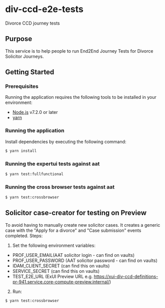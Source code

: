 # div-ccd-e2e-tests

Divorce CCD journey tests

## Purpose

This service is to help people to run End2End Journey Tests for Divorce Solicitor Journeys.

## Getting Started

### Prerequisites

Running the application requires the following tools to be installed in your environment:

  * [Node.js](https://nodejs.org/) v7.2.0 or later
  * [yarn](https://yarnpkg.com/)

### Running the application

Install dependencies by executing the following command:

 ```bash
$ yarn install
 ```

### Running the expertui tests against aat

 ```bash
$ yarn test:fullfunctional
 ```

### Running the cross browser tests against aat

 ```bash
$ yarn test:crossbrowser
 ```

## Solicitor case-creator for testing on Preview
To avoid having to manually create new solicitor cases. It creates a generic case with the "Apply for a divorce" and "Case submission" events completed. Steps:

1. Set the following environment variables:
- PROF_USER_EMAIL(AAT solicitor login - can find on vaults)
- PROF_USER_PASSWORD (AAT solicitor password - can find on vaults)
- IDAM_CLIENT_SECRET (can find this on vaults)
- SERVICE_SECRET (can find this on vaults)
- TEST_E2E_URL (ExUI Preview URL e.g. https://xui-div-ccd-definitions-pr-941.service.core-compute-preview.internal/)

2. Run:
 ```bash
$ yarn test:crossbrowser
 ```